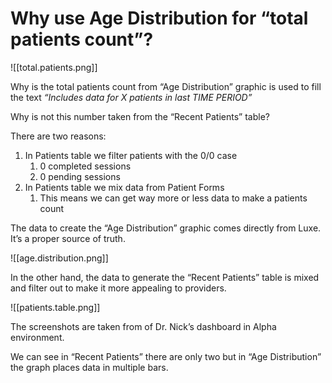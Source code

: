# Why use Age Distribution for “total patients count”?

![[total.patients.png]]

Why is the total patients count  from “Age Distribution” graphic is used to fill the text *“Includes data for X patients in last TIME PERIOD”*

Why is not this number taken from the “Recent Patients” table?

There are two reasons:

1. In Patients table we filter patients with the 0/0 case
    1. 0 completed sessions
    2. 0 pending sessions
2. In Patients table we mix data from Patient Forms
    1. This means we can get way more or less data to make a patients count

The data to create the “Age Distribution” graphic comes directly from Luxe. It’s a proper source of truth.

![[age.distribution.png]]

In the other hand, the data to generate the “Recent Patients” table is mixed and filter out to make it more appealing to providers.

![[patients.table.png]]

The screenshots are taken from of Dr. Nick’s dashboard in Alpha environment.

We can see in “Recent Patients” there are only two but in “Age Distribution” the graph places data in multiple bars.

